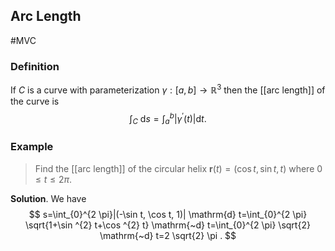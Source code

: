## Arc Length
#MVC 
### Definition
If $C$ is a curve with parameterization $\gamma:[a, b] \rightarrow \mathbb{R}^{3}$ then the [[arc length]] of the curve is
$$
\int_{C} \mathrm{~d} s=\int_{a}^{b}\left|\gamma^{\prime}(t)\right| \mathrm{d} t.
$$
### Example
>Find the [[arc length]] of the circular helix $\mathbf{r}(t)=(\cos t, \sin t, t)$ where $0 \leqslant t \leqslant 2 \pi$.

**Solution**. We have
$$
s=\int_{0}^{2 \pi}|(-\sin t, \cos t, 1)| \mathrm{d} t=\int_{0}^{2 \pi} \sqrt{1+\sin ^{2} t+\cos ^{2} t} \mathrm{~d} t=\int_{0}^{2 \pi} \sqrt{2} \mathrm{~d} t=2 \sqrt{2} \pi .
$$